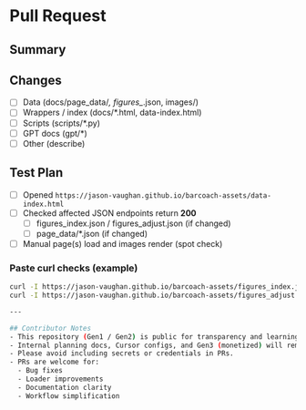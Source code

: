 # Pull Request

## Summary
<!-- What changed and why? Keep it tight. -->

## Changes
- [ ] Data (docs/page_data/*, figures_*.json, images/)
- [ ] Wrappers / index (docs/*.html, data-index.html)
- [ ] Scripts (scripts/*.py)
- [ ] GPT docs (gpt/*)
- [ ] Other (describe)

## Test Plan
- [ ] Opened `https://jason-vaughan.github.io/barcoach-assets/data-index.html`
- [ ] Checked affected JSON endpoints return **200**
  - [ ] figures_index.json / figures_adjust.json (if changed)
  - [ ] page_data/*.json (if changed)
- [ ] Manual page(s) load and images render (spot check)

### Paste curl checks (example)
```bash
curl -I https://jason-vaughan.github.io/barcoach-assets/figures_index.json
curl -I https://jason-vaughan.github.io/barcoach-assets/figures_adjust.json

---

## Contributor Notes
- This repository (Gen1 / Gen2) is public for transparency and learning.  
- Internal planning docs, Cursor configs, and Gen3 (monetized) will remain private.  
- Please avoid including secrets or credentials in PRs.  
- PRs are welcome for:
  - Bug fixes
  - Loader improvements
  - Documentation clarity
  - Workflow simplification